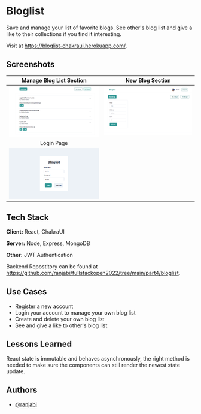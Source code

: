 
# Bloglist

Save and manage your list of favorite blogs. See other's blog list and give a like to their collections if you find it interesting.

Visit at https://bloglist-chakraui.herokuapp.com/.


## Screenshots
| Manage Blog List Section       |   New Blog Section       |
| :-------------: |:-------------:|
| ![Main Section](https://github.com/ranjabi/fullstackopen2022/blob/main/part5/bloglist-frontend/src/assets/main-page.png) | ![New Blog Section](https://github.com/ranjabi/fullstackopen2022/blob/main/part5/bloglist-frontend/src/assets/new-blog-section.png)
| Login Page        |
| ![Login Page](https://github.com/ranjabi/fullstackopen2022/blob/main/part5/bloglist-frontend/src/assets/login-page.png) |



## Tech Stack

**Client:** React, ChakraUI

**Server:** Node, Express, MongoDB

**Other:** JWT Authentication

Backend Repostitory can be found at https://github.com/ranjabi/fullstackopen2022/tree/main/part4/bloglist.

## Use Cases

- Register a new account 
- Login your account to manage your own blog list
- Create and delete your own blog list
- See and give a like to other's blog list
## Lessons Learned

React state is immutable and behaves asynchronously, the right method is needed to make sure the components can still render the newest state update.


## Authors

- [@ranjabi](https://www.github.com/ranjabi)

